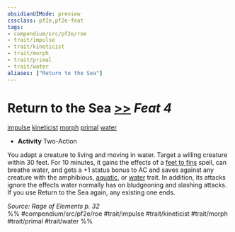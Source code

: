 ```yaml
---
obsidianUIMode: preview
cssclass: pf2e,pf2e-feat
tags:
- compendium/src/pf2e/roe
- trait/impulse
- trait/kineticist
- trait/morph
- trait/primal
- trait/water
aliases: ["Return to the Sea"]
---
```

# Return to the Sea  [>>](rules/core-rulebook/chapter-9-playing-the-game.md#Actions "Two-Action") *Feat 4*  
[impulse](rules/traits/impulse-roe.md "Impulse Action & Ability Trait")  [kineticist](rules/traits/kineticist-roe.md "Kineticist Class Trait")  [morph](rules/traits/morph.md "Morph Effect Trait")  [primal](rules/traits/primal.md "Primal Tradition Trait")  [water](rules/traits/water.md "Water Energy & Element Trait")  

- **Activity** Two-Action

You adapt a creature to living and moving in water. Target a willing creature within 30 feet. For 10 minutes, it gains the effects of a [feet to fins](compendium/spells/feet-to-fins.md) spell, can breathe water, and gets a +1 status bonus to AC and saves against any creature with the amphibious, [aquatic](rules/traits/aquatic-b1.md "Aquatic Creature Trait"), or [water](rules/traits/water.md "Water Energy & Element Trait") trait. In addition, its attacks ignore the effects water normally has on bludgeoning and slashing attacks. If you use Return to the Sea again, any existing one ends.

*Source: Rage of Elements p. 32*  
%% #compendium/src/pf2e/roe #trait/impulse #trait/kineticist #trait/morph #trait/primal #trait/water %%